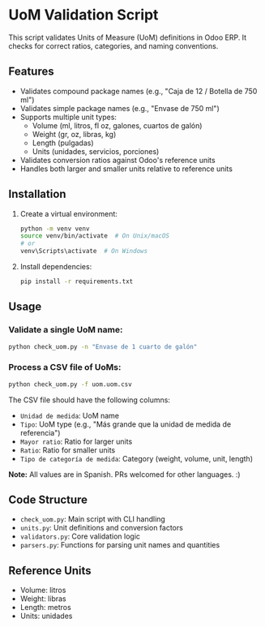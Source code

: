 # UoM Validation Script

This script validates Units of Measure (UoM) definitions in Odoo ERP. It checks for correct ratios, categories, and naming conventions.

## Features

- Validates compound package names (e.g., "Caja de 12 / Botella de 750 ml")
- Validates simple package names (e.g., "Envase de 750 ml")
- Supports multiple unit types:
  - Volume (ml, litros, fl oz, galones, cuartos de galón)
  - Weight (gr, oz, libras, kg)
  - Length (pulgadas)
  - Units (unidades, servicios, porciones)
- Validates conversion ratios against Odoo's reference units
- Handles both larger and smaller units relative to reference units

## Installation

1. Create a virtual environment:
   ```bash
   python -m venv venv
   source venv/bin/activate  # On Unix/macOS
   # or
   venv\Scripts\activate  # On Windows
   ```

2. Install dependencies:
   ```bash
   pip install -r requirements.txt
   ```

## Usage

### Validate a single UoM name:
```bash
python check_uom.py -n "Envase de 1 cuarto de galón"
```

### Process a CSV file of UoMs:
```bash
python check_uom.py -f uom.uom.csv
```

The CSV file should have the following columns:
- `Unidad de medida`: UoM name
- `Tipo`: UoM type (e.g., "Más grande que la unidad de medida de referencia")
- `Mayor ratio`: Ratio for larger units
- `Ratio`: Ratio for smaller units
- `Tipo de categoría de medida`: Category (weight, volume, unit, length)

**Note:** All values are in Spanish. PRs welcomed for other languages. :)

## Code Structure

- `check_uom.py`: Main script with CLI handling
- `units.py`: Unit definitions and conversion factors
- `validators.py`: Core validation logic
- `parsers.py`: Functions for parsing unit names and quantities

## Reference Units

- Volume: litros
- Weight: libras
- Length: metros
- Units: unidades
